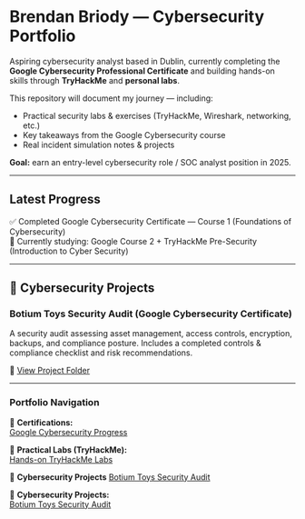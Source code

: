 # Brendan Briody — Cybersecurity Portfolio

Aspiring cybersecurity analyst based in Dublin, currently completing the **Google Cybersecurity Professional Certificate** and building hands-on skills through **TryHackMe** and **personal labs**.

This repository will document my journey — including:
- Practical security labs & exercises (TryHackMe, Wireshark, networking, etc.)
- Key takeaways from the Google Cybersecurity course
- Real incident simulation notes & projects

**Goal:** earn an entry-level cybersecurity role / SOC analyst position in 2025.

---

## Latest Progress
✅ Completed Google Cybersecurity Certificate — Course 1 (Foundations of Cybersecurity)  
🚀 Currently studying: Google Course 2 + TryHackMe Pre-Security (Introduction to Cyber Security)

---

## 🔐 Cybersecurity Projects

### Botium Toys Security Audit (Google Cybersecurity Certificate)
A security audit assessing asset management, access controls, encryption, backups, and compliance posture. Includes a completed controls & compliance checklist and risk recommendations.

📂 [View Project Folder](./cyber-projects/google-cyber-cert/botium-toys-audit)

---

### Portfolio Navigation
📂 **Certifications:**  
[Google Cybersecurity Progress](./certs)

📂 **Practical Labs (TryHackMe):**  
[Hands-on TryHackMe Labs](./tryhackme)

📂 **Cybersecurity Projects**
 [Botium Toys Security Audit](./cyber-projects/google-cyber-cert/botium-toys-audit)

 📂 **Cybersecurity Projects:**  
[Botium Toys Security Audit](./cyber-projects/google-cyber-cert/botium-toys-audit)

